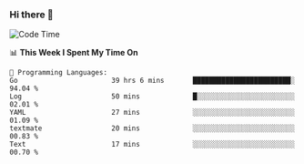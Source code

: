 ### Hi there 👋

<!--
**CrazyCollin/crazycollin** is a ✨ _special_ ✨ repository because its `README.md` (this file) appears on your GitHub profile.

Here are some ideas to get you started:

- 🔭 I’m currently working on ...
- 🌱 I’m currently learning ...
- 👯 I’m looking to collaborate on ...
- 🤔 I’m looking for help with ...
- 💬 Ask me about ...
- 📫 How to reach me: ...
- 😄 Pronouns: ...
- ⚡ Fun fact: ...
-->

<!--START_SECTION:waka-->
![Code Time](http://img.shields.io/badge/Code%20Time-1%2C617%20hrs%2033%20mins-blue)

📊 **This Week I Spent My Time On** 

```text
💬 Programming Languages: 
Go                       39 hrs 6 mins       ████████████████████████░   94.04 % 
Log                      50 mins             █░░░░░░░░░░░░░░░░░░░░░░░░   02.01 % 
YAML                     27 mins             ░░░░░░░░░░░░░░░░░░░░░░░░░   01.09 % 
textmate                 20 mins             ░░░░░░░░░░░░░░░░░░░░░░░░░   00.83 % 
Text                     17 mins             ░░░░░░░░░░░░░░░░░░░░░░░░░   00.70 % 
```


<!--END_SECTION:waka-->
